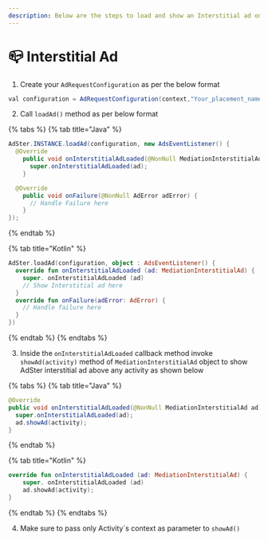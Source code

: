 ```yaml
---
description: Below are the steps to load and show an Interstitial ad on your app
---
```


# 📪 Interstitial Ad

1. Create your `AdRequestConfiguration` as per the below format

```java
val configuration = AdRequestConfiguration(context,"Your_placement_name")
```

2. Call `loadAd()` method as per below format

{% tabs %}
{% tab title="Java" %}
```java
AdSter.INSTANCE.loadAd(configuration, new AdsEventListener() {
  @Override
    public void onInterstitialAdLoaded(@NonNull MediationInterstitialAd ad) {
      super.onInterstitialAdLoaded(ad);
    }

  @Override
    public void onFailure(@NonNull AdError adError) {
      // Handle Failure here
    }
});
```
{% endtab %}

{% tab title="Kotlin" %}
```kotlin
AdSter.loadAd(configuration, object : AdsEventListener() {
  override fun onInterstitialAdLoaded (ad: MediationInterstitialAd) {
    super. onInterstitialAdLoaded (ad)
    // Show Interstitial ad here
  }
  override fun onFailure(adError: AdError) {
    // Handle failure here
  }
})
```
{% endtab %}
{% endtabs %}

3. Inside the `onInterstitialAdLoaded` callback method invoke `showAd(activity)` method of `MediationInterstitialAd` object to show AdSter interstitial ad above any activity as shown below

{% tabs %}
{% tab title="Java" %}
```java
@Override
public void onInterstitialAdLoaded(@NonNull MediationInterstitialAd ad) {
  super.onInterstitialAdLoaded(ad);
  ad.showAd(activity);
}

```
{% endtab %}

{% tab title="Kotlin" %}
```kotlin
override fun onInterstitialAdLoaded (ad: MediationInterstitialAd) {
    super. onInterstitialAdLoaded (ad)
    ad.showAd(activity);
}
```
{% endtab %}
{% endtabs %}

4. Make sure to pass only Activity\`s context as parameter to `showAd()`
